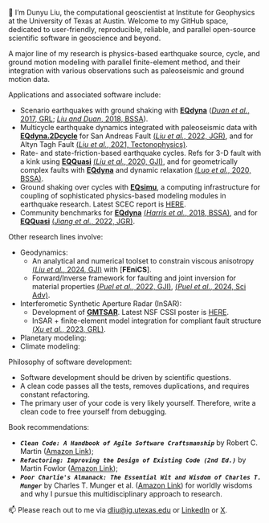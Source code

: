 👋 I’m Dunyu Liu, the computational geoscientist at Institute for Geophysics at the University of Texas at Austin. Welcome to my GitHub space, dedicated to user-friendly, reproducible, reliable, and parallel open-source scientific software in geoscience and beyond.

A major line of my research is physics-based earthquake source, cycle, and ground motion modeling with parallel finite-element method, and their integration with various observations such as paleoseismic and ground motion data. 

Applications and associated software include:
  * Scenario earthquakes with ground shaking with [__EQdyna__](https://github.com/EQDYNA/EQdyna.git) ([_Duan et al._, 2017, GRL](https://doi.org/10.1002/2017GL072638); [_Liu and Duan_, 2018, BSSA](https://doi.org/10.1785/0120170374)).
  * Multicycle earthquake dynamics integrated with paleoseismic data with [__EQdyna.2Dcycle__](https://github.com/EQDYNA/EQdyna.2Dcycle.git) for San Andreas Fault [(_Liu et al._, 2022, JGR)](https://doi.org/10.1029/2021JB023420), and for Altyn Tagh Fault [(_Liu et al._, 2021, Tectonophysics)](https://doi.org/10.1016/j.tecto.2021.228948).
  * Rate- and state-friction-based earthquake cycles. Refs for 3-D fault with a kink using [__EQQuasi__](https://github.com/EQDYNA/EQquasi.git) [(_Liu et al._, 2020, GJI)](https://doi.org/10.1093/gji/ggz475), and for geometrically complex faults with [__EQdyna__](https://github.com/EQDYNA/EQdyna.git) and dynamic relaxation [(_Luo et al._, 2020, BSSA)](https://doi.org/10.1785/0120200047).
  * Ground shaking over cycles with [__EQsimu__](https://github.com/EQDYNA/EQsimu.git), a computing infrastructure for coupling of sophisticated physics-based modeling modules in earthquake research. Latest SCEC report is [HERE](https://files.scec.org/s3fs-public/reports/2022/22035_report.pdf?Uy_apeoFDp52QDVw8tJRoMVBzZwSNh4C).  
  * Community benchmarks for [__EQdyna__](https://github.com/EQDYNA/EQdyna.git) [(_Harris et al._, 2018, BSSA)](https://doi.org/10.1785/0220170222), and for [__EQQuasi__](https://github.com/EQDYNA/EQquasi.git) [(_Jiang et al._, 2022, JGR)](https://doi.org/10.1029/2021JB023519). 

Other research lines involve:
  * Geodynamics:
    * An analytical and numerical toolset to constrain viscous anisotropy [(_Liu et al._, 2024, GJI)](https://doi.org/10.1093/gji/ggae296) with [__FEniCS__].
    * Forward/Inverse framework for faulting and joint inversion for material properties [(_Puel et al._, 2022, GJI)](https://doi.org/10.1093/gji/ggac050), [(_Puel et al._, 2024, Sci Adv)](https://www.science.org/doi/full/10.1126/sciadv.adl4264).
  * Interferometic Synthetic Aperture Radar (InSAR):
    * Development of [__GMTSAR__](https://github.com/gmtsar/gmtsar). Latest NSF CSSI poster is [HERE](https://figshare.com/articles/poster/Monitoring_earth_surface_deformation_with_the_next_generation_of_InSAR_satellites_GMTSAR/26767699/1?file=48629041). 
    * InSAR + finite-element model integration for compliant fault structure [(_Xu et al._, 2023, GRL)](https://agupubs.onlinelibrary.wiley.com/doi/full/10.1029/2022GL101692).
  * Planetary modeling: 
  * Climate modeling:
 
Philosophy of software development:
  * Software development should be driven by scientific questions.
  * A clean code passes all the tests, removes duplications, and requires constant refactoring.
  * The primary user of your code is very likely yourself. Therefore, write a clean code to free yourself from debugging.  

Book recommendations: 
  * ___```Clean Code: A Handbook of Agile Software Craftsmanship```___ by Robert C. Martin ([Amazon Link](https://a.co/d/7Vgw1Xg));
  * ___```Refactoring: Improving the Design of Existing Code (2nd Ed.)```___ by Martin Fowlor ([Amazon Link](https://a.co/d/ghYQ5Bz));
  * ___```Poor Charlie's Almanack: The Essential Wit and Wisdom of Charles T. Munger```___ by Charles T. Munger et al. ([Amazon Link](https://a.co/d/4xtPWU0)) for worldly wisdoms and why I pursue this multidisciplinary approach to research. 
    
📫 Please reach out to me via dliu@ig.utexas.edu or [LinkedIn](https://www.linkedin.com/in/dunyu-liu/) or [X](https://twitter.com/DunyuLiu).

<!---
dunyuliu/dunyuliu is a ✨ special ✨ repository because its `README.md` (this file) appears on your GitHub profile.
You can click the Preview link to take a look at your changes.
--->
